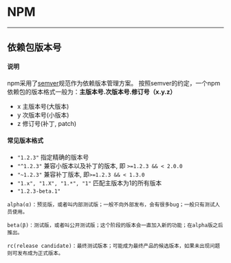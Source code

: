 # NPM
---

## 依赖包版本号

#### 说明

npm采用了[semver](https://semver.org/)规范作为依赖版本管理方案。
按照semver的约定，一个npm依赖包的版本格式一般为：**主版本号.次版本号.修订号（x.y.z）**

+ x 主版本号(大版本)
+ y 次版本号(小版本)
+ z 修订号(补丁, patch)

#### 常见版本格式

+ `"1.2.3"`
指定精确的版本号
+ `"^1.2.3"`
兼容小版本以及补丁的版本, 即 `>=1.2.3 && < 2.0.0`
+ `"~1.2.3"`
兼容补丁版本, 即`>=1.2.3 && < 1.3.0`
+ `"1.x", "1.X", "1.*", "1"`
匹配主版本为1的所有版本
+ `"1.2.3-beta.1"`

```text
alpha(α)：预览版，或者叫内部测试版；一般不向外部发布，会有很多bug；一般只有测试人员使用。

beta(β)：测试版，或者叫公开测试版；这个阶段的版本会一直加入新的功能；在alpha版之后推出。

rc(release candidate)：最终测试版本；可能成为最终产品的候选版本，如果未出现问题则可发布成为正式版本。
```

